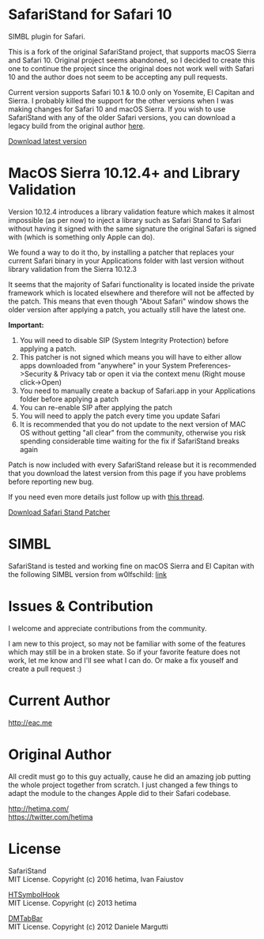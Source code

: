 # SafariStand for Safari 10

SIMBL plugin for Safari.

This is a fork of the original SafariStand project, that supports macOS Sierra and Safari 10. Original project seems abandoned, so I decided to create this one to continue the project since the original does not work well with Safari 10 and the author does not seem to be accepting any pull requests.

Current version supports Safari 10.1 & 10.0 only on Yosemite, El Capitan and Sierra. I probably killed the support for the other versions when I was making changes for Safari 10 and macOS Sierra. If you wish to use SafariStand with any of the older Safari versions, you can download a legacy build from the original author [here](https://github.com/hetima/SafariStand/releases).

[Download latest version](https://github.com/anakinsk/SafariStand/releases/latest)

# MacOS Sierra 10.12.4+ and Library Validation
Version 10.12.4 introduces a library validation feature which makes it almost impossible (as per now) to inject a library such as Safari Stand to Safari without having it signed with the same signature the original Safari is signed with (which is something only Apple can do). 

We found a way to do it tho, by installing a patcher that replaces your current Safari binary in your Applications folder with last version without library validation from the Sierra 10.12.3

It seems that the majority of Safari functionality is located inside the private framework which is located elsewhere and therefore will not be affected by the patch. This means that even though "About Safari" window shows the older version after applying a patch, you actually still have the latest one. 

**Important:**
1) You will need to disable SIP (System Integrity Protection) before applying a patch.
2) This patcher is not signed which means you will have to either allow apps downloaded from "anywhere" in your System Preferences->Security & Privacy tab or open it via the context menu (Right mouse click->Open)
3) You need to manually create a backup of Safari.app in your Applications folder before applying a patch
4) You can re-enable SIP after applying the patch
5) You will need to apply the patch every time you update Safari
6) It is recommended that you do not update to the next version of MAC OS without getting "all clear" from the community, otherwise you risk spending considerable time waiting for the fix if SafariStand breaks again

Patch is now included with every SafariStand release but it is recommended that you download the latest version from this page if you have problems before reporting new bug.

If you need even more details just follow up with [this thread](https://github.com/anakinsk/SafariStand/issues/38).

[Download Safari Stand Patcher](https://github.com/anakinsk/SafariStand/files/911989/Safari.Stand.Patcher.pkg.zip)

# SIMBL
SafariStand is tested and working fine on macOS Sierra and El Capitan with the following SIMBL version from w0lfschild: [link](https://github.com/w0lfschild/mySIMBL)

# Issues & Contribution
I welcome and appreciate contributions from the community.

I am new to this project, so may not be familiar with some of the features which may still be in a broken state. So if your favorite feature does not work, let me know and I'll see what I can do. Or make a fix youself and create a pull request :) 

# Current Author
http://eac.me

# Original Author
All credit must go to this guy actually, cause he did an amazing job putting the whole project together from scratch. I just changed a few things to adapt the module to the changes Apple did to their Safari codebase. 

http://hetima.com/  
https://twitter.com/hetima

# License
SafariStand  
MIT License. Copyright (c) 2016 hetima, Ivan Faiustov

[HTSymbolHook](https://github.com/hetima/HTSymbolHook)  
MIT License. Copyright (c) 2013 hetima

[DMTabBar](https://github.com/malcommac/DMTabBar)  
MIT License. Copyright (c) 2012 Daniele Margutti
